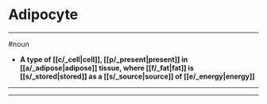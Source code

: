 # Adipocyte
---
#noun
- **A type of [[c/_cell|cell]], [[p/_present|present]] in [[a/_adipose|adipose]] tissue, where [[f/_fat|fat]] is [[s/_stored|stored]] as a [[s/_source|source]] of [[e/_energy|energy]]**
---
---
